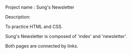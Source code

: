 Project name : Sung's Newsletter

Description:

To practice HTML and CSS.

Sung's Newsletter is composed of 'index' and 'newsletter'.

Both pages are connected by links.
